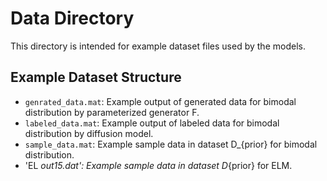 # Data Directory

This directory is intended for example dataset files used by the models. 

## Example Dataset Structure
- `genrated_data.mat`: Example output of generated data for bimodal distribution by parameterized generator F.
- `labeled_data.mat`: Example output of labeled data for bimodal distribution by diffusion model.
- `sample_data.mat`: Example sample data in dataset D_{prior} for bimodal distribution.
- 'EL _out15.dat': Example sample data in dataset D_{prior} for ELM.
